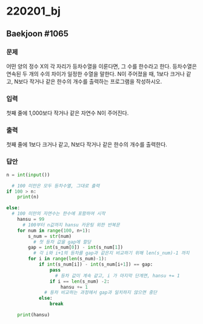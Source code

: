 # 220201_bj



## Baekjoon \#1065



### 문제

어떤 양의 정수 X의 각 자리가 등차수열을 이룬다면, 그 수를 한수라고 한다. 등차수열은 연속된 두 개의 수의 차이가 일정한 수열을 말한다. N이 주어졌을 때, 1보다 크거나 같고, N보다 작거나 같은 한수의 개수를 출력하는 프로그램을 작성하시오. 



### 입력

첫째 줄에 1,000보다 작거나 같은 자연수 N이 주어진다.



### 출력

첫째 줄에 1보다 크거나 같고, N보다 작거나 같은 한수의 개수를 출력한다.



### 답안

```python
n = int(input())

  # 100 미만은 모두 등차수열, 그대로 출력
if 100 > n:
    print(n)

else:
  # 100 미만의 자연수는 한수에 포함하여 시작
    hansu = 99
      # 100부터 n값까지 hansu 카운팅 위한 반복문
    for num in range(100, n+1):
        s_num = str(num)
          # 첫 등차 값을 gap에 할당
        gap = int(s_num[0]) - int(s_num[1])
          # 각 i와 i+1의 등차를 gap과 같은지 비교하기 위해 len(s_num)-1 까지
        for i in range(len(s_num)-1):
            if int(s_num[i]) - int(s_num[i+1]) == gap:
                pass
                  # 등차 값이 계속 같고, i 가 마지막 단계면, hansu += 1
                if i == len(s_num) -2:
                    hansu += 1
              # 등차 비교하는 과정에서 gap과 일치하지 않으면 중단
            else:
                break

    print(hansu)
```

